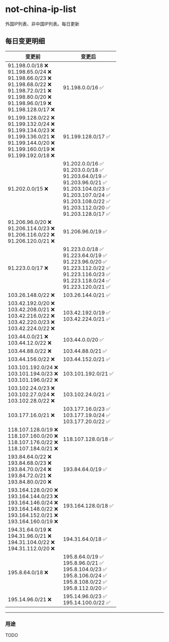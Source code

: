 # not-china-ip-list
外国IP列表、非中国IP列表。每日更新

每日变更明细
--------------------
|  变更前   | 变更后 |
|  ----  | ----  |
|  91.198.0.0/18 :x: <br> 91.198.65.0/24 :x: <br> 91.198.66.0/23 :x: <br> 91.198.68.0/22 :x: <br> 91.198.72.0/21 :x: <br> 91.198.80.0/20 :x: <br> 91.198.96.0/19 :x: <br> 91.198.128.0/17 :x: <br> | 91.198.0.0/16 :white_check_mark: | 
|  91.199.128.0/22 :x: <br> 91.199.132.0/24 :x: <br> 91.199.134.0/23 :x: <br> 91.199.136.0/21 :x: <br> 91.199.144.0/20 :x: <br> 91.199.160.0/19 :x: <br> 91.199.192.0/18 :x: <br> | 91.199.128.0/17 :white_check_mark: | 
|  91.202.0.0/15 :x:  | 91.202.0.0/16 :white_check_mark: <br> 91.203.0.0/18 :white_check_mark: <br> 91.203.64.0/19 :white_check_mark: <br> 91.203.96.0/21 :white_check_mark: <br> 91.203.104.0/23 :white_check_mark: <br> 91.203.107.0/24 :white_check_mark: <br> 91.203.108.0/22 :white_check_mark: <br> 91.203.112.0/20 :white_check_mark: <br> 91.203.128.0/17 :white_check_mark: <br>  | 
|  91.206.96.0/20 :x: <br> 91.206.114.0/23 :x: <br> 91.206.116.0/22 :x: <br> 91.206.120.0/21 :x: <br> | 91.206.96.0/19 :white_check_mark: | 
|  91.223.0.0/17 :x:  | 91.223.0.0/18 :white_check_mark: <br> 91.223.64.0/19 :white_check_mark: <br> 91.223.96.0/20 :white_check_mark: <br> 91.223.112.0/22 :white_check_mark: <br> 91.223.116.0/23 :white_check_mark: <br> 91.223.118.0/24 :white_check_mark: <br> 91.223.120.0/21 :white_check_mark: <br>  | 
|  103.26.148.0/22 :x:  | 103.26.144.0/21 :white_check_mark: | 
|  103.42.192.0/20 :x: <br> 103.42.208.0/21 :x: <br> 103.42.216.0/22 :x: <br> 103.42.220.0/23 :x: <br> 103.42.224.0/22 :x: <br> | 103.42.192.0/19 :white_check_mark: <br> 103.42.224.0/21 :white_check_mark: <br>  | 
|  103.44.0.0/21 :x: <br> 103.44.12.0/22 :x: <br> | 103.44.0.0/20 :white_check_mark: | 
|  103.44.88.0/22 :x:  | 103.44.88.0/21 :white_check_mark: | 
|  103.44.156.0/22 :x:  | 103.44.152.0/21 :white_check_mark: | 
|  103.101.192.0/24 :x: <br> 103.101.194.0/23 :x: <br> 103.101.196.0/22 :x: <br> | 103.101.192.0/21 :white_check_mark: | 
|  103.102.24.0/23 :x: <br> 103.102.27.0/24 :x: <br> 103.102.28.0/22 :x: <br> | 103.102.24.0/21 :white_check_mark: | 
|  103.177.16.0/21 :x:  | 103.177.16.0/23 :white_check_mark: <br> 103.177.19.0/24 :white_check_mark: <br> 103.177.20.0/22 :white_check_mark: <br>  | 
|  118.107.128.0/19 :x: <br> 118.107.160.0/20 :x: <br> 118.107.176.0/22 :x: <br> 118.107.184.0/21 :x: <br> | 118.107.128.0/18 :white_check_mark: | 
|  193.84.64.0/22 :x: <br> 193.84.68.0/23 :x: <br> 193.84.70.0/24 :x: <br> 193.84.72.0/21 :x: <br> 193.84.80.0/20 :x: <br> | 193.84.64.0/19 :white_check_mark: | 
|  193.164.128.0/20 :x: <br> 193.164.144.0/23 :x: <br> 193.164.146.0/24 :x: <br> 193.164.148.0/22 :x: <br> 193.164.152.0/21 :x: <br> 193.164.160.0/19 :x: <br> | 193.164.128.0/18 :white_check_mark: | 
|  194.31.64.0/19 :x: <br> 194.31.96.0/21 :x: <br> 194.31.104.0/22 :x: <br> 194.31.112.0/20 :x: <br> | 194.31.64.0/18 :white_check_mark: | 
|  195.8.64.0/18 :x:  | 195.8.64.0/19 :white_check_mark: <br> 195.8.96.0/21 :white_check_mark: <br> 195.8.104.0/23 :white_check_mark: <br> 195.8.106.0/24 :white_check_mark: <br> 195.8.108.0/22 :white_check_mark: <br> 195.8.112.0/20 :white_check_mark: <br>  | 
|  195.14.96.0/21 :x:  | 195.14.96.0/23 :white_check_mark: <br> 195.14.100.0/22 :white_check_mark: <br>  | 

--------------------
### 用途
TODO
